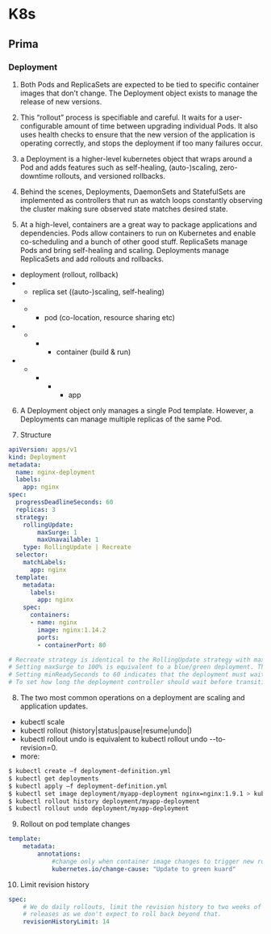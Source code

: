 # K8s

## Prima

### Deployment
1. Both Pods and ReplicaSets are expected to be tied to specific container images that don’t change. The Deployment object exists to manage the release of new versions.

2. This “rollout” process is specifiable and careful. It waits for a user-configurable amount of time between upgrading individual Pods. It also uses health checks to ensure that the new version of the application is operating correctly, and stops the deployment if too many failures occur.

3. a Deployment is a higher-level kubernetes object that wraps around a Pod and adds features such as self-healing, (auto-)scaling, zero-downtime rollouts, and versioned rollbacks.

4. Behind the scenes, Deployments, DaemonSets and StatefulSets are implemented as controllers that run as watch loops constantly observing the cluster making sure observed state matches desired state.

5. At a high-level, containers are a great way to package applications and dependencies. Pods allow containers to run on Kubernetes and enable co-scheduling and a bunch of other good stuff. ReplicaSets manage Pods and bring self-healing and scaling. Deployments manage ReplicaSets and add rollouts and rollbacks.
- deployment (rollout, rollback)
- - replica set ((auto-)scaling, self-healing)
- - - pod (co-location, resource sharing etc)
- - - - container (build & run)
- - - - - app

6. A Deployment object only manages a single Pod template. However, a Deployments can manage multiple replicas of the same Pod.

7. Structure
```yaml
apiVersion: apps/v1
kind: Deployment
metadata:
  name: nginx-deployment
  labels:
    app: nginx
spec:
  progressDeadlineSeconds: 60
  replicas: 3
  strategy:
	rollingUpdate:
		maxSurge: 1
		maxUnavailable: 1
	type: RollingUpdate | Recreate
  selector:
    matchLabels:
      app: nginx
  template:
    metadata:
      labels:
        app: nginx
    spec:
      containers:
      - name: nginx
        image: nginx:1.14.2
        ports:
        - containerPort: 80

# Recreate strategy is identical to the RollingUpdate strategy with maxUnavailable set to 100%.
# Setting maxSurge to 100% is equivalent to a blue/green deployment. The deployment controller first scales the new version up to 100% of the old version. Once the new version is healthy, it immediately scales the old version down to 0%.
# Setting minReadySeconds to 60 indicates that the deployment must wait for 60 seconds after seeing a Pod become healthy before moving onto updating the next Pod.
# To set how long the deployment controller should wait before transitioning into timeout state, use the progressDeadlineSeconds field.
```

8. The two most common operations on a deployment are scaling and application updates.
- kubectl scale
- kubectl rollout (history|status|pause|resume|undo|)
- kubectl rollout undo is equivalent to kubectl rollout undo --to-revision=0.
- more:
```bash
$ kubectl create –f deployment-definition.yml 
$ kubectl get deployments
$ kubectl apply –f deployment-definition.yml
$ kubectl set image deployment/myapp-deployment nginx=nginx:1.9.1 > kubectl rollout status deployment/myapp-deployment # triggers rollout
$ kubectl rollout history deployment/myapp-deployment
$ kubectl rollout undo deployment/myapp-deployment
```

9. Rollout on pod template changes
```yaml
template:
	metadata:
		annotations:
			#change only when container image changes to trigger new rollout
			kubernetes.io/change-cause: "Update to green kuard" 
```

10. Limit revision history
```yaml
spec:
	# We do daily rollouts, limit the revision history to two weeks of
	# releases as we don't expect to roll back beyond that.
	revisionHistoryLimit: 14
```